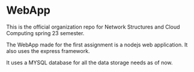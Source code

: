 # WebApp
This is the official organization repo for Network Structures and Cloud Computing spring 23 semester. 

The WebApp made for the first assignment is a nodejs web application. It also uses the express framework. 

It uses a MYSQL database for all the data storage needs as of now.
